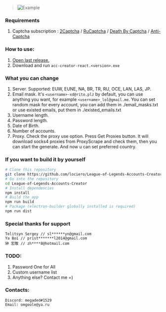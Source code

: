 > ![Example](https://i.ibb.co/r6smZpT/account-creator-29-08-2020-cens.png)

### Requirements

1. Captcha subscription : [2Captcha](http://2captcha.com/?from=8859803) / [RuCaptcha](https://rucaptcha.com?from=9296293) / [Death By Captcha](https://www.deathbycaptcha.com/) / [Anti-Captcha](http://getcaptchasolution.com/3ddik9kzvd)

### How to use:

1. [Open last release.](https://github.com/lociero/League-of-Legends-Accounts-Creator/releases/latest)
2. Download and run `acc-creator-react.<version>.exe`

### What you can change

1. Server. Supported: EUW, EUNE, NA, BR, TR, RU, OCE, LAN, LAS, JP.
2. Email mask. It's `<username>-xd@rito.plz` by default, you can use anything you want, for example `<username>_lol@gmail.me`. You can set random mask for every account, you can add them in ./email_masks.txt or use existed emails, put them in ./existed_emails.txt
3. Username length.
4. Password length.
5. Date of Birth.
6. Number of accounts.
7. Proxy. Check the proxy use option. Press Get Proxies button. It will download socks4 proxies from ProxyScrape and check them, then you can start the generate. And now u can set preferred country.


### If you want to build it by yourself

```bash
# Clone this repository
git clone https://github.com/lociero/League-of-Legends-Accounts-Creator
# Go into the repository
cd League-of-Legends-Accounts-Creator
# Install dependencies
npm install
# Build the app
npm run build
# Package (electron-builder globally installed is required)
npm run dist
```

### Special thanks for support

```
Telitsyn Sergey // sl******yn@gmail.com
Ya Boi // prist*******l2014@gmail.com
钟 宏敬 // zh****8@hotmail.com
```

### TODO:

1. Password One for All
2. Custom username list
3. Anything else? Contact me =)

### Contacts:

```
Discord: megaded#1529
Email: omgoole@ya.ru
```
